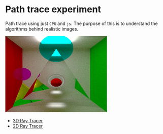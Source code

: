 # Path trace experiment

Path trace using just `CPU` and `js`. The purpose of this is to understand the algorithms behind realistic images.

![](./ray_trace.png)

- [3D Ray Tracer](https://pedroth.github.io/ray-trace-demo/index_3d.html)
- [2D Ray Tracer](https://pedroth.github.io/ray-trace-demo/index_2d.html)
